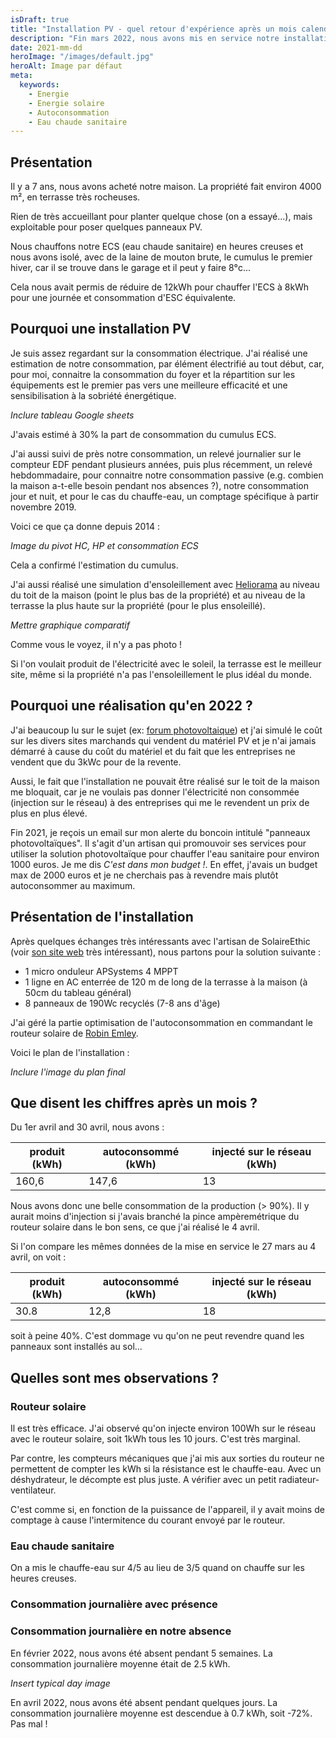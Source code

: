 ```yaml
---
isDraft: true
title: "Installation PV - quel retour d'expérience après un mois calendaire complet ?"
description: "Fin mars 2022, nous avons mis en service notre installation photovoltaïque. Regardons les données et les conclusions"
date: 2021-mm-dd
heroImage: "/images/default.jpg"
heroAlt: Image par défaut
meta:
  keywords:
    - Energie
    - Energie solaire
    - Autoconsommation
    - Eau chaude sanitaire
---
```


## Présentation 

Il y a 7 ans, nous avons acheté notre maison. 
La propriété fait environ 4000 m², en terrasse très rocheuses.

Rien de très accueillant pour planter quelque chose (on a essayé...), mais exploitable pour poser quelques panneaux PV.

Nous chauffons notre ECS (eau chaude sanitaire) en heures creuses et nous avons isolé, avec de la laine de mouton brute, le cumulus le premier hiver, car il se trouve dans le garage et il peut y faire 8°c...

Cela nous avait permis de réduire de 12kWh pour chauffer l'ECS à 8kWh pour une journée et consommation d'ESC équivalente.

## Pourquoi une installation PV

Je suis assez regardant sur la consommation électrique. 
J'ai réalisé une estimation de notre consommation, par élément électrifié au tout début, car, pour moi, connaitre la consommation du foyer et la répartition sur les équipements est le premier pas vers une meilleure efficacité et une sensibilisation à la sobriété énergétique.

*Inclure tableau Google sheets*

J'avais estimé à 30% la part de consommation du cumulus ECS.

J'ai aussi suivi de près notre consommation, un relevé journalier sur le compteur EDF pendant plusieurs années, puis plus récemment, un relevé hebdommadaire, pour connaitre notre consommation passive (e.g. combien la maison a-t-elle besoin pendant nos absences ?), notre consommation jour et nuit, et pour le cas du chauffe-eau, un comptage spécifique à partir novembre 2019.

Voici ce que ça donne depuis 2014 :

*Image du pivot HC, HP et consommation ECS*

Cela a confirmé l'estimation du cumulus.

J'ai aussi réalisé une simulation d'ensoleillement avec [Heliorama](https://www.heliorama.com/) au niveau du toit de la maison (point le plus bas de la propriété) et au niveau de la terrasse la plus haute sur la propriété (pour le plus ensoleillé).

*Mettre graphique comparatif*

Comme vous le voyez, il n'y a pas photo ! 

Si l'on voulait produit de l'électricité avec le soleil, la terrasse est le meilleur site, même si la propriété n'a pas l'ensoleillement le plus idéal du monde.

## Pourquoi une réalisation qu'en 2022 ?

J'ai beaucoup lu sur le sujet (ex: [forum photovoltaique](https://forum-photovoltaique.fr/)) et j'ai simulé le coût sur les divers sites marchands qui vendent du matériel PV et je n'ai jamais démarré à cause du coût du matériel et du fait que les entreprises ne vendent que du 3kWc pour de la revente.

Aussi, le fait que l'installation ne pouvait être réalisé sur le toit de la maison me bloquait, car je ne voulais pas donner l'électricité non consommée (injection sur le réseau) à des entreprises qui me le revendent un prix de plus en plus élevé.

Fin 2021, je reçois un email sur mon alerte du boncoin intitulé "panneaux photovoltaïques".
Il s'agit d'un artisan qui promouvoir ses services pour utiliser la solution photovoltaïque pour chauffer l'eau sanitaire pour environ 1000 euros.
Je me dis *C'est dans mon budget !*. En effet, j'avais un budget max de 2000 euros et je ne cherchais pas à revendre mais plutôt autoconsommer au maximum.

## Présentation de l'installation 

Après quelques échanges très intéressants avec l'artisan de SolaireEthic (voir [son site web](https://solairethic.fr/) très intéressant), nous partons pour la solution suivante :

- 1 micro onduleur APSystems 4 MPPT 
- 1 ligne en AC enterrée de 120 m de long de la terrasse à la maison (à 50cm du tableau général)
- 8 panneaux de 190Wc recyclés (7-8 ans d'âge)

J'ai géré la partie optimisation de l'autoconsommation en commandant le routeur solaire de [Robin Emley](https://mk2pvrouter.co.uk/).

Voici le plan de l'installation :

*Inclure l'image du plan final*

## Que disent les chiffres après un mois ?

Du 1er avril and 30 avril, nous avons :

| produit (kWh) | autoconsommé (kWh) | injecté sur le réseau (kWh) |
| - | - | - |
| 160,6 | 147,6 | 13 |

Nous avons donc une belle consommation de la production (> 90%).
Il y aurait moins d'injection si j'avais branché la pince ampèremétrique du routeur solaire dans le bon sens, ce que j'ai réalisé le 4 avril.

Si l'on compare les mêmes données de la mise en service le 27 mars au 4 avril, on voit :

| produit (kWh) | autoconsommé (kWh) | injecté sur le réseau (kWh) |
| - | - | - |
| 30.8 | 12,8 | 18 |

soit à peine 40%. C'est dommage vu qu'on ne peut revendre quand les panneaux sont installés au sol...

## Quelles sont mes observations ?

### Routeur solaire 

Il est très efficace.
J'ai observé qu'on injecte environ 100Wh sur le réseau avec le routeur solaire, soit 1kWh tous les 10 jours.
C'est très marginal.

Par contre, les compteurs mécaniques que j'ai mis aux sorties du routeur ne permettent de compter les kWh si la résistance est le chauffe-eau.
Avec un déshydrateur, le décompte est plus juste. A vérifier avec un petit radiateur-ventilateur.

C'est comme si, en fonction de la puissance de l'appareil, il y avait moins de comptage à cause l'intermitence du courant envoyé par le routeur.

### Eau chaude sanitaire

On a mis le chauffe-eau sur 4/5 au lieu de 3/5 quand on chauffe sur les heures creuses.



### Consommation journalière avec présence 

### Consommation journalière en notre absence

En février 2022, nous avons été absent pendant 5 semaines. La consommation journalière moyenne était de 2.5 kWh.

*Insert typical day image*

En avril 2022, nous avons été absent pendant quelques jours. La consommation journalière moyenne est descendue à 0.7 kWh, soit -72%. Pas mal !
